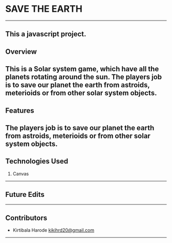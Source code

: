 # SAVE THE EARTH
---
This a javascript project.
---

## Overview
This is a Solar system game, which have all the planets rotating around the sun.
The players job is to save our planet the earth from astroids, meterioids or from other solar system objects.
---

## Features
The players job is to save our planet the earth from astroids, meterioids or from other solar system objects.
---

## Technologies Used
 1) Canvas
---

## Future Edits 

---

## Contributors
- Kirtibala Harode <kikihrd20@gmail.com>
---
